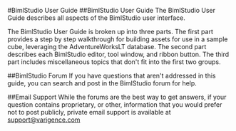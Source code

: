 
#BimlStudio User Guide
##BimlStudio User Guide
The BimlStudio User Guide describes all aspects of the BimlStudio user interface.

The BimlStudio User Guide is broken up into three parts. The first part provides a step by step walkthrough for building assets for use in a sample cube, leveraging the AdventureWorksLT database. The second part describes each BimlStudio editor, tool window, and ribbon button. The third part includes miscellaneous topics that don't fit into the first two groups.

##BimlStudio Forum
If you have questions that aren't addressed in this guide, you can search and post in the BimlStudio forum for help.

##Email Support
While the forums are the best way to get answers, if your question contains proprietary, or other, information that you would prefer not to post publicly, private email support is available at [support@varigence.com](mailto:suppart@varigence.com)